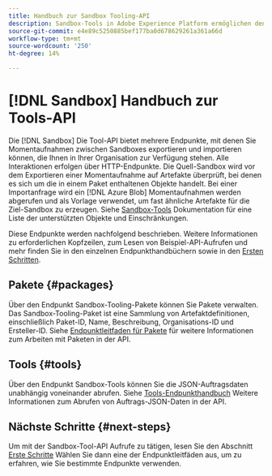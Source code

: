 ```yaml
---
title: Handbuch zur Sandbox Tooling-API
description: Sandbox-Tools in Adobe Experience Platform ermöglichen den Export und Import einer Momentaufnahme von Sandbox-Konfigurationen zwischen Sandboxes.
source-git-commit: e4e89c5250885bef177ba0d678629261a361a66d
workflow-type: tm+mt
source-wordcount: '250'
ht-degree: 14%

---
```


# [!DNL Sandbox] Handbuch zur Tools-API

Die [!DNL Sandbox] Die Tool-API bietet mehrere Endpunkte, mit denen Sie Momentaufnahmen zwischen Sandboxes exportieren und importieren können, die Ihnen in Ihrer Organisation zur Verfügung stehen. Alle Interaktionen erfolgen über HTTP-Endpunkte. Die Quell-Sandbox wird vor dem Exportieren einer Momentaufnahme auf Artefakte überprüft, bei denen es sich um die in einem Paket enthaltenen Objekte handelt. Bei einer Importanfrage wird ein [!DNL Azure Blob] Momentaufnahmen werden abgerufen und als Vorlage verwendet, um fast ähnliche Artefakte für die Ziel-Sandbox zu erzeugen. Siehe [Sandbox-Tools](../ui/sandbox-tooling.md#objects-supported-for-sandbox-tooling) Dokumentation für eine Liste der unterstützten Objekte und Einschränkungen.

Diese Endpunkte werden nachfolgend beschrieben. Weitere Informationen zu erforderlichen Kopfzeilen, zum Lesen von Beispiel-API-Aufrufen und mehr finden Sie in den einzelnen Endpunkthandbüchern sowie in den [Ersten Schritten](./getting-started.md).

## Pakete {#packages}

Über den Endpunkt Sandbox-Tooling-Pakete können Sie Pakete verwalten. Das Sandbox-Tooling-Paket ist eine Sammlung von Artefaktdefinitionen, einschließlich Paket-ID, Name, Beschreibung, Organisations-ID und Ersteller-ID. Siehe [Endpunktleitfaden für Pakete](./packages.md) für weitere Informationen zum Arbeiten mit Paketen in der API.

## Tools {#tools}

Über den Endpunkt Sandbox-Tools können Sie die JSON-Auftragsdaten unabhängig voneinander abrufen. Siehe [Tools-Endpunkthandbuch](./tools.md) Weitere Informationen zum Abrufen von Auftrags-JSON-Daten in der API.

## Nächste Schritte {#next-steps}

Um mit der Sandbox-Tool-API Aufrufe zu tätigen, lesen Sie den Abschnitt [Erste Schritte](./getting-started.md) Wählen Sie dann eine der Endpunktleitfäden aus, um zu erfahren, wie Sie bestimmte Endpunkte verwenden.
